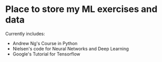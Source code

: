 # Place to store my ML exercises and data

Currently includes:
* Andrew Ng's Course in Python
* Nielsen's code for Neural Networks and Deep Learning
* Google's Tutorial for Tensorflow

